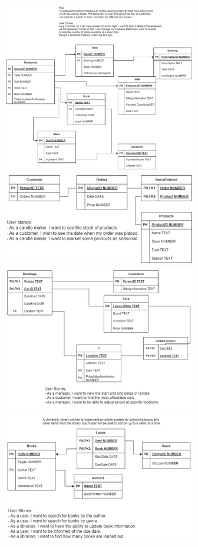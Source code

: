![core.drawio.png](pngs%2Fcore.drawio.png)

![Candle.drawio.png](pngs%2FCandle.drawio.png)

![Car.drawio.png](pngs%2FCar.drawio.png)

![Library.drawio.png](pngs%2FLibrary.drawio.png)